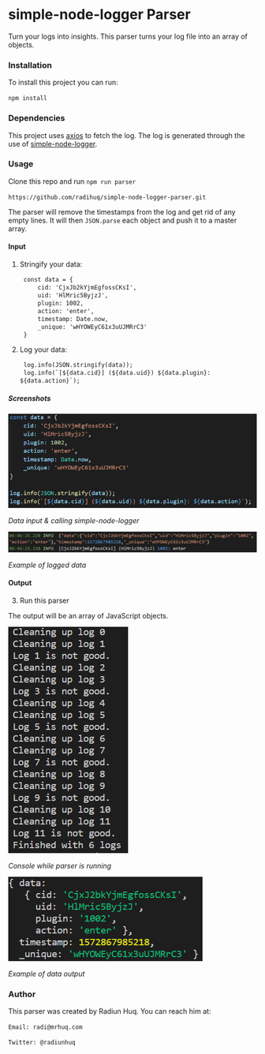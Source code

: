 
# simple-node-logger Parser
Turn your logs into insights. This parser turns your log file into an array of objects.

### Installation
To install this project you can run:

`npm install`

### Dependencies
This project uses [axios](https://github.com/axios/axios) to fetch the log. The log is generated through the use of [simple-node-logger](https://github.com/darrylwest/simple-node-logger).

### Usage

Clone this repo and run `npm run parser`

`https://github.com/radihuq/simple-node-logger-parser.git`

The parser will remove the timestamps from the log and get rid of any empty lines. It will then `JSON.parse` each object and push it to a master array.

#### Input


1. Stringify your data:

        const data = {
            cid: 'CjxJb2kYjmEgfossCKsI',
            uid: 'HlMric5ByjzJ',
            plugin: 1002,
            action: 'enter',
            timestamp: Date.now,
            _unique: 'wHYOWEyC61x3uUJMRrC3'
        }

2. Log your data:

        log.info(JSON.stringify(data));
        log.info(`[${data.cid}] (${data.uid}) ${data.plugin}: ${data.action}`);


##### Screenshots
![Data input & calling simple-node-logger](./screenshots/screenshot_input.png)

*Data input & calling simple-node-logger*

![Example of logged datat](./screenshots/screenshot_log.png)

*Example of logged data*


#### Output

3. Run this parser

The output will be an array of JavaScript objects.

![Console while parser is running](./screenshots/screenshot_console.png)

*Console while parser is running*

![Example of data output](./screenshots/screenshot_output.png)

*Example of data output*


### Author
This parser was created by Radiun Huq. You can reach him at:

`Email: radi@mrhuq.com`

`Twitter: @radiunhuq`